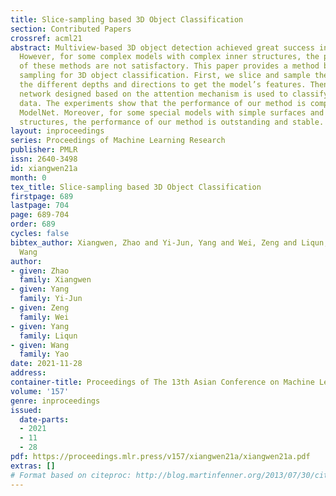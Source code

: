 ```yaml
---
title: Slice-sampling based 3D Object Classification
section: Contributed Papers
crossref: acml21
abstract: Multiview-based 3D object detection achieved great success in the past years.
  However, for some complex models with complex inner structures, the performances
  of these methods are not satisfactory. This paper provides a method based on slide
  sampling for 3D object classification. First, we slice and sample the model from
  the different depths and directions to get the model’s features. Then, a deep neural
  network designed based on the attention mechanism is used to classify the input
  data. The experiments show that the performance of our method is competitive on
  ModelNet. Moreover, for some special models with simple surfaces and complex inner
  structures, the performance of our method is outstanding and stable.
layout: inproceedings
series: Proceedings of Machine Learning Research
publisher: PMLR
issn: 2640-3498
id: xiangwen21a
month: 0
tex_title: Slice-sampling based 3D Object Classification
firstpage: 689
lastpage: 704
page: 689-704
order: 689
cycles: false
bibtex_author: Xiangwen, Zhao and Yi-Jun, Yang and Wei, Zeng and Liqun, Yang and Yao,
  Wang
author:
- given: Zhao
  family: Xiangwen
- given: Yang
  family: Yi-Jun
- given: Zeng
  family: Wei
- given: Yang
  family: Liqun
- given: Wang
  family: Yao
date: 2021-11-28
address:
container-title: Proceedings of The 13th Asian Conference on Machine Learning
volume: '157'
genre: inproceedings
issued:
  date-parts:
  - 2021
  - 11
  - 28
pdf: https://proceedings.mlr.press/v157/xiangwen21a/xiangwen21a.pdf
extras: []
# Format based on citeproc: http://blog.martinfenner.org/2013/07/30/citeproc-yaml-for-bibliographies/
---
```

